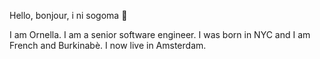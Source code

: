 Hello, bonjour, i ni sogoma  👋

I am Ornella. I am a senior software engineer. I was born in NYC and I am French and Burkinabè. I now live in Amsterdam.
